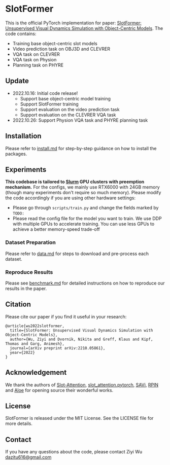 # SlotFormer

This is the official PyTorch implementation for paper: [SlotFormer: Unsupervised Visual Dynamics Simulation with Object-Centric Models](https://arxiv.org/abs/2210.05861).
The code contains:

-   Training base object-centric slot models
-   Video prediction task on OBJ3D and CLEVRER
-   VQA task on CLEVRER
-   VQA task on Physion
-   Planning task on PHYRE

## Update

-   2022.10.16: Initial code release!
    -   Support base object-centric model training
    -   Support SlotFormer training
    -   Support evaluation on the video prediction task
    -   Support evaluation on the CLEVRER VQA task
-   2022.10.26: Support Physion VQA task and PHYRE planning task

## Installation

Please refer to [install.md](docs/install.md) for step-by-step guidance on how to install the packages.

## Experiments

**This codebase is tailored to [Slurm](https://slurm.schedmd.com/documentation.html) GPU clusters with preemption mechanism.**
For the configs, we mainly use RTX6000 with 24GB memory (though many experiments don't require so much memory).
Please modify the code accordingly if you are using other hardware settings:

-   Please go through `scripts/train.py` and change the fields marked by `TODO:`
-   Please read the config file for the model you want to train.
    We use DDP with multiple GPUs to accelerate training.
    You can use less GPUs to achieve a better memory-speed trade-off

### Dataset Preparation

Please refer to [data.md](docs/data.md) for steps to download and pre-process each dataset.

### Reproduce Results

Please see [benchmark.md](docs/benchmark.md) for detailed instructions on how to reproduce our results in the paper.

## Citation

Please cite our paper if you find it useful in your research:

```
@article{wu2022slotformer,
  title={SlotFormer: Unsupervised Visual Dynamics Simulation with Object-Centric Models},
  author={Wu, Ziyi and Dvornik, Nikita and Greff, Klaus and Kipf, Thomas and Garg, Animesh},
  journal={arXiv preprint arXiv:2210.05861},
  year={2022}
}
```

## Acknowledgement

We thank the authors of [Slot-Attention](https://github.com/google-research/google-research/tree/master/slot_attention), [slot_attention.pytorch](https://github.com/untitled-ai/slot_attention), [SAVi](https://github.com/google-research/slot-attention-video/), [RPIN](https://github.com/HaozhiQi/RPIN) and [Aloe](https://github.com/deepmind/deepmind-research/tree/master/object_attention_for_reasoning) for opening source their wonderful works.

## License

SlotFormer is released under the MIT License. See the LICENSE file for more details.

## Contact

If you have any questions about the code, please contact Ziyi Wu dazitu616@gmail.com
